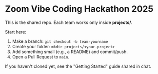 # Zoom Vibe Coding Hackathon 2025

This is the shared repo. Each team works only inside **projects/<your-project>**.

Start here:
1) Make a branch: `git checkout -b team-yourname`
2) Create your folder: `mkdir projects/<your-project>`
3) Add something small (e.g., a README) and commit/push.
4) Open a Pull Request to `main`.

If you haven't cloned yet, see the "Getting Started" guide shared in chat.
